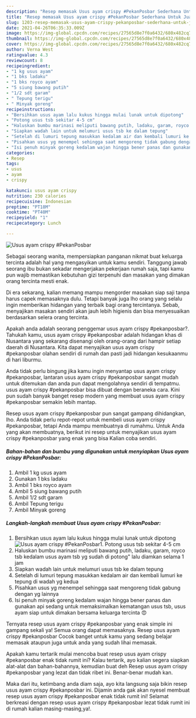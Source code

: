 ```yaml
---
description: "Resep memasak Usus ayam crispy #PekanPosbar Sederhana Untuk Jualan"
title: "Resep memasak Usus ayam crispy #PekanPosbar Sederhana Untuk Jualan"
slug: 1203-resep-memasak-usus-ayam-crispy-pekanposbar-sederhana-untuk-jualan
date: 2021-04-26T06:35:33.009Z
image: https://img-global.cpcdn.com/recipes/27565d8e7f0a6432/680x482cq70/usus-ayam-crispy-pekanposbar-foto-resep-utama.jpg
thumbnail: https://img-global.cpcdn.com/recipes/27565d8e7f0a6432/680x482cq70/usus-ayam-crispy-pekanposbar-foto-resep-utama.jpg
cover: https://img-global.cpcdn.com/recipes/27565d8e7f0a6432/680x482cq70/usus-ayam-crispy-pekanposbar-foto-resep-utama.jpg
author: Verna West
ratingvalue: 4.3
reviewcount: 8
recipeingredient:
- "1 kg usus ayam"
- "1 bks ladaku"
- "1 bks royco ayam"
- "5 siung bawang putih"
- "1/2 sdt garam"
- " Tepung terigu"
- " Minyak goreng"
recipeinstructions:
- "Bersihkan usus ayam lalu kukus hingga mulai lunak untuk dipotong"
- "Potong usus tsb sekitar 4-5 cm"
- "Haluskan bumbu marinasi meliputi bawang putih, ladaku, garam, royco tsb kedalam usus ayam tsb yg sudah di potong&#34; lalu diamkan selama 1 jam"
- "Siapkan wadah lain untuk melumuri usus tsb ke dalam tepung"
- "Setelah di lumuri tepung masukkan kedalam air dan kembali lumuri ke tepung di wadah yg kedua"
- "Pisahkan usus yg menempel sehingga saat mengoreng tidak gabung dengan yg lainnya"
- "Isi penuh minyak goreng kedalam wajan hingga bener panas dan gunakan api sedang untuk memaksimalkan kematangan usus tsb, usus ayam siap untuk dimakan bersama keluarga tercinta 😍"
categories:
- Resep
tags:
- usus
- ayam
- crispy

katakunci: usus ayam crispy 
nutrition: 230 calories
recipecuisine: Indonesian
preptime: "PT18M"
cooktime: "PT40M"
recipeyield: "1"
recipecategory: Lunch

---
```



![Usus ayam crispy #PekanPosbar](https://img-global.cpcdn.com/recipes/27565d8e7f0a6432/680x482cq70/usus-ayam-crispy-pekanposbar-foto-resep-utama.jpg)

Sebagai seorang wanita, mempersiapkan panganan nikmat buat keluarga tercinta adalah hal yang mengasyikan untuk kamu sendiri. Tanggung jawab seorang ibu bukan sekadar mengerjakan pekerjaan rumah saja, tapi kamu pun wajib memastikan kebutuhan gizi terpenuhi dan masakan yang dimakan orang tercinta mesti enak.

Di era  sekarang, kalian memang mampu mengorder masakan siap saji tanpa harus capek memasaknya dulu. Tetapi banyak juga lho orang yang selalu ingin memberikan hidangan yang terbaik bagi orang tercintanya. Sebab, menyajikan masakan sendiri akan jauh lebih higienis dan bisa menyesuaikan berdasarkan selera orang tercinta. 



Apakah anda adalah seorang penggemar usus ayam crispy #pekanposbar?. Tahukah kamu, usus ayam crispy #pekanposbar adalah hidangan khas di Nusantara yang sekarang disenangi oleh orang-orang dari hampir setiap daerah di Nusantara. Kita dapat menyajikan usus ayam crispy #pekanposbar olahan sendiri di rumah dan pasti jadi hidangan kesukaanmu di hari liburmu.

Anda tidak perlu bingung jika kamu ingin menyantap usus ayam crispy #pekanposbar, lantaran usus ayam crispy #pekanposbar sangat mudah untuk ditemukan dan anda pun dapat mengolahnya sendiri di tempatmu. usus ayam crispy #pekanposbar bisa dibuat dengan beraneka cara. Kini pun sudah banyak banget resep modern yang membuat usus ayam crispy #pekanposbar semakin lebih mantap.

Resep usus ayam crispy #pekanposbar pun sangat gampang dihidangkan, lho. Anda tidak perlu repot-repot untuk membeli usus ayam crispy #pekanposbar, tetapi Anda mampu membuatnya di rumahmu. Untuk Anda yang akan membuatnya, berikut ini resep untuk menyajikan usus ayam crispy #pekanposbar yang enak yang bisa Kalian coba sendiri.

<!--inarticleads1-->

##### Bahan-bahan dan bumbu yang digunakan untuk menyiapkan Usus ayam crispy #PekanPosbar:

1. Ambil 1 kg usus ayam
1. Gunakan 1 bks ladaku
1. Ambil 1 bks royco ayam
1. Ambil 5 siung bawang putih
1. Ambil 1/2 sdt garam
1. Ambil  Tepung terigu
1. Ambil  Minyak goreng




<!--inarticleads2-->

##### Langkah-langkah membuat Usus ayam crispy #PekanPosbar:

1. Bersihkan usus ayam lalu kukus hingga mulai lunak untuk dipotong
<img src="https://img-global.cpcdn.com/steps/a059e8630d3197b4/160x128cq70/usus-ayam-crispy-pekanposbar-langkah-memasak-1-foto.jpg" alt="Usus ayam crispy #PekanPosbar">1. Potong usus tsb sekitar 4-5 cm
1. Haluskan bumbu marinasi meliputi bawang putih, ladaku, garam, royco tsb kedalam usus ayam tsb yg sudah di potong&#34; lalu diamkan selama 1 jam
1. Siapkan wadah lain untuk melumuri usus tsb ke dalam tepung
1. Setelah di lumuri tepung masukkan kedalam air dan kembali lumuri ke tepung di wadah yg kedua
1. Pisahkan usus yg menempel sehingga saat mengoreng tidak gabung dengan yg lainnya
1. Isi penuh minyak goreng kedalam wajan hingga bener panas dan gunakan api sedang untuk memaksimalkan kematangan usus tsb, usus ayam siap untuk dimakan bersama keluarga tercinta 😍




Ternyata resep usus ayam crispy #pekanposbar yang enak simple ini gampang sekali ya! Semua orang dapat memasaknya. Resep usus ayam crispy #pekanposbar Cocok banget untuk kamu yang sedang belajar memasak ataupun juga untuk anda yang sudah lihai memasak.

Apakah kamu tertarik mulai mencoba buat resep usus ayam crispy #pekanposbar enak tidak rumit ini? Kalau tertarik, ayo kalian segera siapkan alat-alat dan bahan-bahannya, kemudian buat deh Resep usus ayam crispy #pekanposbar yang lezat dan tidak ribet ini. Benar-benar mudah kan. 

Maka dari itu, ketimbang anda diam saja, ayo kita langsung saja bikin resep usus ayam crispy #pekanposbar ini. Dijamin anda gak akan nyesel membuat resep usus ayam crispy #pekanposbar enak tidak rumit ini! Selamat berkreasi dengan resep usus ayam crispy #pekanposbar lezat tidak rumit ini di rumah kalian masing-masing,ya!.

